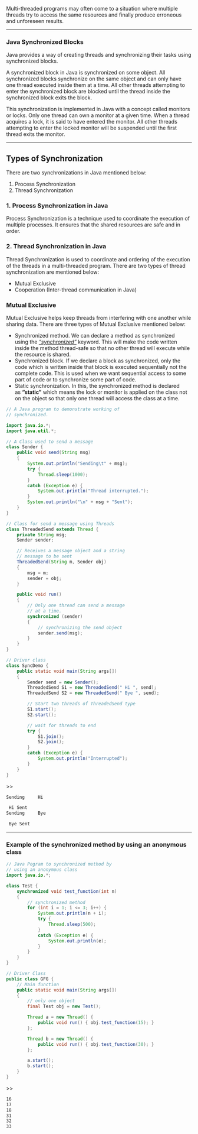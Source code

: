 Multi-threaded programs may often come to a situation where multiple threads try to access the same resources and finally produce erroneous and unforeseen results.

---

### Java Synchronized Blocks

Java provides a way of creating threads and synchronizing their tasks using synchronized blocks. 

A synchronized block in Java is synchronized on some object. All synchronized blocks synchronize on the same object and can only have one thread executed inside them at a time. All other threads attempting to enter the synchronized block are blocked until the thread inside the synchronized block exits the block.

This synchronization is implemented in Java with a concept called monitors or locks. Only one thread can own a monitor at a given time. When a thread acquires a lock, it is said to have entered the monitor. All other threads attempting to enter the locked monitor will be suspended until the first thread exits the monitor.

---

## Types of Synchronization

There are two synchronizations in Java mentioned below:

1. Process Synchronization
2. Thread Synchronization

### 1. Process Synchronization in Java

Process Synchronization is a technique used to coordinate the execution of multiple processes. It ensures that the shared resources are safe and in order.

### 2. Thread Synchronization in Java

Thread Synchronization is used to coordinate and ordering of the execution of the threads in a multi-threaded program. There are two types of thread synchronization are mentioned below:

- Mutual Exclusive
- Cooperation (Inter-thread communication in Java)

### Mutual Exclusive

Mutual Exclusive helps keep threads from interfering with one another while sharing data. There are three types of Mutual Exclusive mentioned below:

- Synchronized method.
We can declare a method as synchronized using the [_“synchronized”_](https://www.geeksforgeeks.org/synchronized-in-java/) keyword. This will make the code written inside the method thread-safe so that no other thread will execute while the resource is shared.
- Synchronized block.
If we declare a block as synchronized, only the code which is written inside that block is executed sequentially not the complete code. This is used when we want sequential access to some part of code or to synchronize some part of code.
- Static synchronization.
In this, the synchronized method is declared as **“static”** which means the lock or monitor is applied on the class not on the object so that only one thread will access the class at a time.

```java
// A Java program to demonstrate working of
// synchronized.

import java.io.*;
import java.util.*;

// A Class used to send a message
class Sender {
	public void send(String msg)
	{
		System.out.println("Sending\t" + msg);
		try {
			Thread.sleep(1000);
		}
		catch (Exception e) {
			System.out.println("Thread interrupted.");
		}
		System.out.println("\n" + msg + "Sent");
	}
}

// Class for send a message using Threads
class ThreadedSend extends Thread {
	private String msg;
	Sender sender;

	// Receives a message object and a string
	// message to be sent
	ThreadedSend(String m, Sender obj)
	{
		msg = m;
		sender = obj;
	}

	public void run()
	{
		// Only one thread can send a message
		// at a time.
		synchronized (sender)
		{
			// synchronizing the send object
			sender.send(msg);
		}
	}
}

// Driver class
class SyncDemo {
	public static void main(String args[])
	{
		Sender send = new Sender();
		ThreadedSend S1 = new ThreadedSend(" Hi ", send);
		ThreadedSend S2 = new ThreadedSend(" Bye ", send);

		// Start two threads of ThreadedSend type
		S1.start();
		S2.start();

		// wait for threads to end
		try {
			S1.join();
			S2.join();
		}
		catch (Exception e) {
			System.out.println("Interrupted");
		}
	}
}

```
\>>
```bash
Sending     Hi 

 Hi Sent
Sending     Bye 

 Bye Sent
```

---

### Example of the synchronized method by using an anonymous class

```java
// Java Pogram to synchronized method by
// using an anonymous class
import java.io.*;

class Test {
	synchronized void test_function(int n)
	{
		// synchronized method
		for (int i = 1; i <= 3; i++) {
			System.out.println(n + i);
			try {
				Thread.sleep(500);
			}
			catch (Exception e) {
				System.out.println(e);
			}
		}
	}
}

// Driver Class
public class GFG {
	// Main function
	public static void main(String args[])
	{
		// only one object
		final Test obj = new Test();

		Thread a = new Thread() {
			public void run() { obj.test_function(15); }
		};

		Thread b = new Thread() {
			public void run() { obj.test_function(30); }
		};

		a.start();
		b.start();
	}
}

```
\>>
```bash
16
17
18
31
32
33
```
